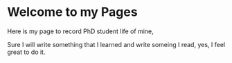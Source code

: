 # Welcome to my Pages
Here is my page to record PhD student life of mine, 

Sure I will write something that I learned and write someing I read, yes, I feel great to do it.


